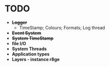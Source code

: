 # TODO

- **~~Logger~~**
  - TimeStamp; Colours; Formats; Log thread
- **~~Event System~~**
- **~~System TimeStamp~~**
- **file I/O**
- **System Threads**
- **Application types**
- **Layers - instance r8ge**